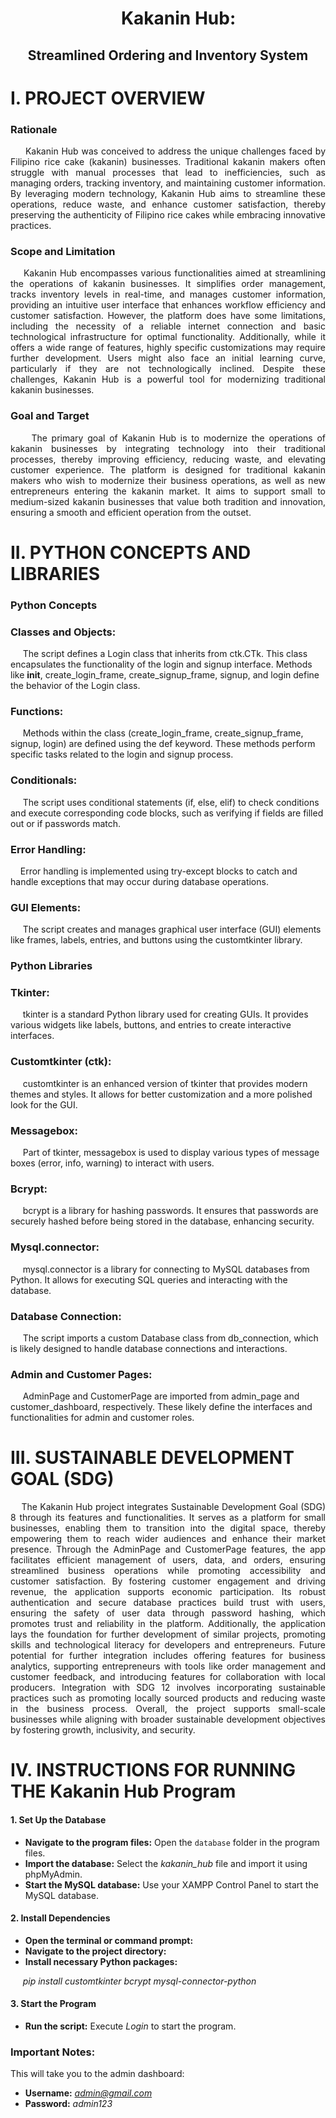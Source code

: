 # <p align="center"> &nbsp;&nbsp;&nbsp;&nbsp; Kakanin Hub: </p>
## <p align="center"> Streamlined Ordering and Inventory System </p>

# I. PROJECT OVERVIEW

### Rationale
<p align="justify"> &nbsp;&nbsp;&nbsp;&nbsp; Kakanin Hub was conceived to address the unique challenges faced by Filipino rice cake (kakanin) businesses. Traditional kakanin makers often struggle with manual processes that lead to inefficiencies, such as managing orders, tracking inventory, and maintaining customer information. By leveraging modern technology, Kakanin Hub aims to streamline these operations, reduce waste, and enhance customer satisfaction, thereby preserving the authenticity of Filipino rice cakes while embracing innovative practices.</p>

### Scope and Limitation
<p align="justify"> &nbsp;&nbsp;&nbsp;&nbsp;Kakanin Hub encompasses various functionalities aimed at streamlining the operations of kakanin businesses. It simplifies order management, tracks inventory levels in real-time, and manages customer information, providing an intuitive user interface that enhances workflow efficiency and customer satisfaction. However, the platform does have some limitations, including the necessity of a reliable internet connection and basic technological infrastructure for optimal functionality. Additionally, while it offers a wide range of features, highly specific customizations may require further development. Users might also face an initial learning curve, particularly if they are not technologically inclined. Despite these challenges, Kakanin Hub is a powerful tool for modernizing traditional kakanin businesses.</p>

### Goal and Target
<p align="justify"> &nbsp;&nbsp;&nbsp;&nbsp; The primary goal of Kakanin Hub is to modernize the operations of kakanin businesses by integrating technology into their traditional processes, thereby improving efficiency, reducing waste, and elevating customer experience. The platform is designed for traditional kakanin makers who wish to modernize their business operations, as well as new entrepreneurs entering the kakanin market. It aims to support small to medium-sized kakanin businesses that value both tradition and innovation, ensuring a smooth and efficient operation from the outset.</p>

# II. PYTHON CONCEPTS AND LIBRARIES

### Python Concepts

 ### Classes and Objects:
  &nbsp;&nbsp;&nbsp;&nbsp; The script defines a Login class that inherits from ctk.CTk. This class encapsulates the functionality of the login and signup interface. Methods like __init__, create_login_frame, create_signup_frame, signup, and login define the behavior of the Login class.

### Functions:
   &nbsp;&nbsp;&nbsp;&nbsp; Methods within the class (create_login_frame, create_signup_frame, signup, login) are defined using the def keyword. These methods perform specific tasks related to the login and signup process.

 ### Conditionals:
   &nbsp;&nbsp;&nbsp;&nbsp; The script uses conditional statements (if, else, elif) to check conditions and execute corresponding code blocks, such as verifying if fields are filled out or if passwords match.

 ### Error Handling:
   &nbsp;&nbsp;&nbsp;&nbsp;Error handling is implemented using try-except blocks to catch and handle exceptions that may occur during database operations.

 ### GUI Elements:
  &nbsp;&nbsp;&nbsp;&nbsp; The script creates and manages graphical user interface (GUI) elements like frames, labels, entries, and buttons using the customtkinter library.

### Python Libraries

 ### Tkinter:
   &nbsp;&nbsp;&nbsp;&nbsp; tkinter is a standard Python library used for creating GUIs. It provides various widgets like labels, buttons, and entries to create interactive interfaces.

 ### Customtkinter (ctk):
   &nbsp;&nbsp;&nbsp;&nbsp; customtkinter is an enhanced version of tkinter that provides modern themes and styles. It allows for better customization and a more polished look for the GUI.

 ### Messagebox:
   &nbsp;&nbsp;&nbsp;&nbsp; Part of tkinter, messagebox is used to display various types of message boxes (error, info, warning) to interact with users.

 ### Bcrypt:
   &nbsp;&nbsp;&nbsp;&nbsp; bcrypt is a library for hashing passwords. It ensures that passwords are securely hashed before being stored in the database, enhancing security.

 ### Mysql.connector:
   &nbsp;&nbsp;&nbsp;&nbsp; mysql.connector is a library for connecting to MySQL databases from Python. It allows for executing SQL queries and interacting with the database.

 ### Database Connection:
   &nbsp;&nbsp;&nbsp;&nbsp; The script imports a custom Database class from db_connection, which is likely designed to handle database connections and interactions.

 ### Admin and Customer Pages:
   &nbsp;&nbsp;&nbsp;&nbsp; AdminPage and CustomerPage are imported from admin_page and customer_dashboard, respectively. These likely define the interfaces and functionalities for admin and customer roles.

# III. SUSTAINABLE DEVELOPMENT GOAL (SDG)
<p align="justify"> &nbsp;&nbsp;&nbsp;&nbsp;The Kakanin Hub project integrates Sustainable Development Goal (SDG) 8 through its features and functionalities. It serves as a platform for small businesses, enabling them to transition into the digital space, thereby empowering them to reach wider audiences and enhance their market presence. Through the AdminPage and CustomerPage features, the app facilitates efficient management of users, data, and orders, ensuring streamlined business operations while promoting accessibility and customer satisfaction. By fostering customer engagement and driving revenue, the application supports economic participation. Its robust authentication and secure database practices build trust with users, ensuring the safety of user data through password hashing, which promotes trust and reliability in the platform. Additionally, the application lays the foundation for further development of similar projects, promoting skills and technological literacy for developers and entrepreneurs. Future potential for further integration includes offering features for business analytics, supporting entrepreneurs with tools like order management and customer feedback, and introducing features for collaboration with local producers. Integration with SDG 12 involves incorporating sustainable practices such as promoting locally sourced products and reducing waste in the business process. Overall, the project supports small-scale businesses while aligning with broader sustainable development objectives by fostering growth, inclusivity, and security.</p>

# IV. INSTRUCTIONS FOR RUNNING THE Kakanin Hub Program

#### 1. Set Up the Database
   - **Navigate to the program files:** Open the `database` folder in the program files.
   - **Import the database:** Select the *kakanin_hub* file and import it using phpMyAdmin.
   - **Start the MySQL database:** Use your XAMPP Control Panel to start the MySQL database.

#### 2. Install Dependencies
   - **Open the terminal or command prompt:**
   - **Navigate to the project directory:** 
   - **Install necessary Python packages:**
     
   &nbsp;&nbsp;&nbsp;&nbsp; *pip install customtkinter bcrypt mysql-connector-python*
     

#### 3. Start the Program
   - **Run the script:** Execute *Login* to start the program.

### Important Notes:
 This will take you to the admin dashboard:
- **Username:** *admin@gmail.com*
- **Password:** *admin123*

